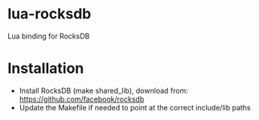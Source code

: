 lua-rocksdb
===
Lua binding for RocksDB

Installation
==
* Install RocksDB (make shared_lib), download from: https://github.com/facebook/rocksdb
* Update the Makefile if needed to point at the correct include/lib paths


